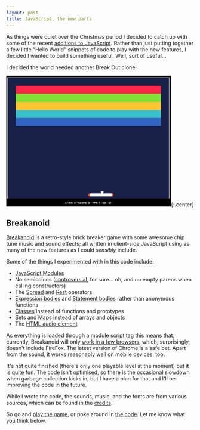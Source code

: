 ```yaml
---
layout: post
title: JavaScript, the new parts
---
```

As things were quiet over the Christmas period I decided to catch up with some of the recent [additions to JavaScript](http://es6-features.org). Rather than just putting together a few little "Hello World" snippets of code to play with the new features, I decided I wanted to build something useful. Well, sort of useful...

I decided the world needed another Break Out clone!

![Breakanoid Screenshot](/public/img/breakanoid.png){:.center}

## Breakanoid
[Breakanoid](/breakanoid/) is a retro-style brick breaker game with some awesome chip tune music and sound effects; all written in client-side JavaScript using as many of the new features as I could _sensibly_ include.

Some of the things I experimented with in this code include:

 - [JavaScript Modules](http://es6-features.org/#ValueExportImport)
 - No semicolons ([controversial](https://hackernoon.com/an-open-letter-to-javascript-leaders-regarding-no-semicolons-82cec422d67d), for sure... oh, and no empty parens when calling constructors)
 - The [Spread](https://developer.mozilla.org/en-US/docs/Web/JavaScript/Reference/Operators/Spread_operator) and [Rest](https://developer.mozilla.org/en-US/docs/Web/JavaScript/Reference/Functions/rest_parameters) operators
 - [Expression bodies](http://es6-features.org/#ExpressionBodies) and [Statement bodies](http://es6-features.org/#StatementBodies) rather than anonymous functions
 - [Classes](http://es6-features.org/#ClassDefinition) instead of functions and prototypes
 - [Sets](http://es6-features.org/#SetDataStructure) and [Maps](http://es6-features.org/#MapDataStructure) instead of arrays and objects
 - The [HTML audio element](https://developer.mozilla.org/en-US/docs/Web/API/HTMLAudioElement)

As everything is [loaded through a module script tag](https://matthewphillips.info/posts/loading-app-with-script-module) this means that, currently, Breakanoid will only [work in a few browsers](https://caniuse.com/#search=modules), which, surprisingly, doesn't include FireFox. The latest version of Chrome is a safe bet. Apart from the sound, it works reasonably well on mobile devices, too.

It's not quite finished (there's only one playable level at the moment) but it is quite fun. The code isn't optimised, so there is the occasional slowdown when garbage collection kicks in, but I have a plan for that and I'll be improving the code in the future.

While I wrote the code, the sounds, music, and the fonts are from various sources, which can be found in the [credits](https://github.com/TimWilde/timwilde.github.io/blob/master/breakanoid/CREDITS.md).

So go and [play the game](/breakanoid/), or poke around in [the code](https://github.com/TimWilde/timwilde.github.io/blob/master/breakanoid). Let me know what you think below.